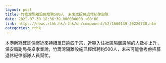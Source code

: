 ```yaml
---
layout: post
title: 竹篙灣隔離設施增聘500人　未來或招募退休紀律部隊
date: 2022-07-30 18:36:39.000000000 +08:00
link: https://news.rthk.hk/rthk/ch/component/k2/1660139-20220730.htm
categories: rthk
---
```


本港新冠確診個案近來持續單日逾四千宗，近期入住社區隔離設施的人數亦上升，保安局副局長卓孝業說，竹篙灣隔離設施已經增聘約500人，未來可能會考慮招募退休紀律部隊人員幫忙。
